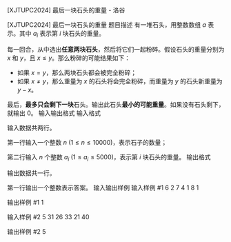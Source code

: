 



[XJTUPC2024] 最后一块石头的重量 - 洛谷














[XJTUPC2024] 最后一块石头的重量
题目描述
有一堆石头，用整数数组 $a$ 表示。其中 $a_i$ 表示第 $i$ 块石头的重量。

每一回合，从中选出**任意两块石头**，然后将它们一起粉碎。假设石头的重量分别为 $x$ 和 $y$，且 $x \le y$。那么粉碎的可能结果如下：

- 如果 $x = y$，那么两块石头都会被完全粉碎；
- 如果 $x \neq y$，那么重量为 $x$ 的石头将会完全粉碎，而重量为 $y$ 的石头新重量为 $y-x$。

最后，**最多只会剩下一块**石头。输出此石头**最小的可能重量**。如果没有石头剩下，就输出 $0$。
输入输出格式
输入格式

输入数据共两行。

第一行输入一个整数 $n$ ($1 \leq n \leq 10000$)，表示石子的数量；

第二行输入 $n$ 个整数 $a_i$ ($1 \leq a_i \leq 5000$)，表示第 $i$ 块石头的重量。
输出格式

输出数据共一行。

第一行输出一个整数表示答案。
输入输出样例
输入样例 #1
6
2 7 4 1 8 1

输出样例 #1
1

输入样例 #2
5
31 26 33 21 40

输出样例 #2
5







